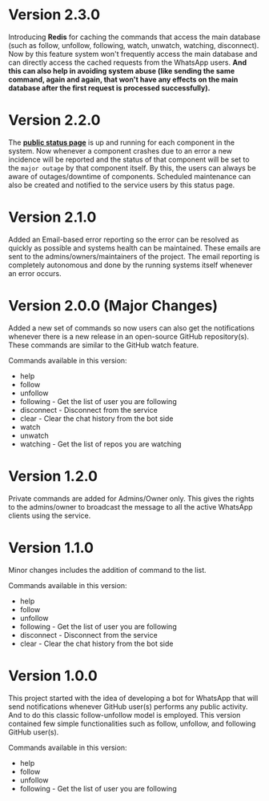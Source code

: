 # Version 2.3.0

Introducing **Redis** for caching the commands that access the main database (such as follow, unfollow, following, watch, unwatch, watching, disconnect). Now by this feature system won't frequently access the main database and can directly access the cached requests from the WhatsApp users. **And this can also help in avoiding system abuse (like sending the same command, again and again, that won't have any effects on the main database after the first request is processed successfully).**

# Version 2.2.0

The [**public status page**](https://github-notifier.statuspage.io/) is up and running for each component in the system. Now whenever a component crashes due to an error a new incidence will be reported and the status of that component will be set to the `major outage` by that component itself. By this, the users can always be aware of outages/downtime of components. Scheduled maintenance can also be created and notified to the service users by this status page.

# Version 2.1.0

Added an Email-based error reporting so the error can be resolved as quickly as possible and systems health can be maintained. These emails are sent to the admins/owners/maintainers of the project. The email reporting is completely autonomous and done by the running systems itself whenever an error occurs.

# Version 2.0.0 (Major Changes)

Added a new set of commands so now users can also get the notifications whenever there is a new release in an open-source GitHub repository(s). These commands are similar to the GitHub watch feature.

Commands available in this version:

-   help
-   follow
-   unfollow
-   following - Get the list of user you are following
-   disconnect - Disconnect from the service
-   clear - Clear the chat history from the bot side
-   watch
-   unwatch
-   watching - Get the list of repos you are watching

# Version 1.2.0

Private commands are added for Admins/Owner only. This gives the rights to the admins/owner to broadcast the message to all the active WhatsApp clients using the service.

# Version 1.1.0

Minor changes includes the addition of command to the list.

Commands available in this version:

-   help
-   follow
-   unfollow
-   following - Get the list of user you are following
-   disconnect - Disconnect from the service
-   clear - Clear the chat history from the bot side

# Version 1.0.0

This project started with the idea of developing a bot for WhatsApp that will send notifications whenever GitHub user(s) performs any public activity. And to do this classic follow-unfollow model is employed. This version contained few simple functionalities such as follow, unfollow, and following GitHub user(s).

Commands available in this version:

-   help
-   follow
-   unfollow
-   following - Get the list of user you are following
